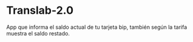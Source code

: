 # Translab-2.0
App que informa el saldo actual de tu tarjeta bip, también según la tarifa muestra el saldo restado.
